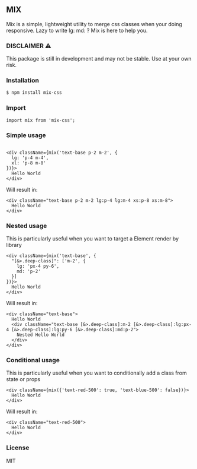 ## MIX ##

Mix is a simple, lightweight utility to merge css classes when your doing responsive. Lazy to write lg: md: ? Mix is here to help you.

### DISCLAIMER ⚠️ ###
This package is still in development and may not be stable. Use at your own risk.

### Installation ###

```bash
$ npm install mix-css
```

### Import ###

```tsx
import mix from 'mix-css';
```

### Simple usage ###

```tsx

<div className={mix('text-base p-2 m-2', {
  lg: 'p-4 m-4', 
  xl: 'p-8 m-8'
})}>
  Hello World
</div>
```

Will result in:

```tsx 
<div className="text-base p-2 m-2 lg:p-4 lg:m-4 xs:p-8 xs:m-8">
  Hello World
</div>
````


### Nested usage ###
This is particularly useful when you want to target a Element render by library

```tsx
<div className={mix('text-base', {
  "[&>.deep-class]": ['m-2', {
    lg: 'px-4 py-6',
    md: 'p-2'
  }]
})}>
  Hello World
</div>
```

Will result in:

```tsx
<div className="text-base">
  Hello World
  <div className="text-base [&>.deep-class]:m-2 [&>.deep-class]:lg:px-4 [&>.deep-class]:lg:py-6 [&>.deep-class]:md:p-2">
    Nested Hello World
  </div>
</div>
```

### Conditional usage ###
This is particularly useful when you want to conditionally add a class from state or props

```tsx
<div className={mix({'text-red-500': true, 'text-blue-500': false})}>
  Hello World
</div>
```

Will result in:

```tsx
<div className="text-red-500">
  Hello World
</div>
```


### License ###
MIT
```